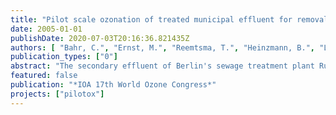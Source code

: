 ```yaml
---
title: "Pilot scale ozonation of treated municipal effluent for removal of pharmaceutical compopunds and pathogens"
date: 2005-01-01
publishDate: 2020-07-03T20:16:36.821435Z
authors: [ "Bahr, C.", "Ernst, M.", "Reemtsma, T.", "Heinzmann, B.", "Luck, F.", "Jekel, M." ]
publication_types: ["0"]
abstract: "The secondary effluent of Berlin's sewage treatment plant Ruhleben was oxidized by dosages of 2.5-22 mg/L ozone and varying operation conditions to remove pharmaceutical compounds and disinfect water in parallel. The majority of analysed neutral and acidic drugs were efficiently removed to the detection limit at ozone consumptions equal to a dosage of < 10 mg/L O3. However, certain compounds like clofibric acid, ketaprofen and traced metabolites required higher dosages of > 10-15 mg/LO3 for complete removal. A series of four iodinated organic contrast media (ICM) persisted the ozone treatment even at high consumption rates. Related to disinfection, the legal requirements (EU bathing water directive) could be fulfilled by a consumption of < 10 mg/L O3. For a combined oxidation by ozone and H2O2 (perozone) higher conversion rates for clofibric acid, naproxen and ketaprofen could be obtained at lower dosage (6 mg/L O3). For two ICM, namely iopamidol and iohexol, this was the case at higher ozone consumption. The removal of adsorbable organic iodine (AOI) > 10% could not be achieved by any treatment. The initial genotoxicity of the secondary effluent was stated by four independent tests. Due to the application of ozone, this genotoxicity was completely removed. The presented results confirm that ozonation can be a suitable advanced wastewater treatment at varying operation conditions to lower effluent concentrations of pharmaceuticals and active micro-organsisms."
featured: false
publication: "*IOA 17th World Ozone Congress*"
projects: ["pilotox"]
---
```


